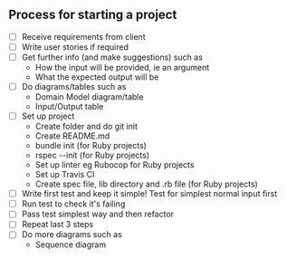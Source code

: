 ## Process for starting a project

- [ ] Receive requirements from client
- [ ] Write user stories if required
- [ ] Get further info (and make suggestions) such as
  - How the input will be provided, ie an argument
  - What the expected output will be
- [ ] Do diagrams/tables such as
  - Domain Model diagram/table
  - Input/Output table
- [ ] Set up project
  - Create folder and do git init
  - Create README.md
  - bundle init (for Ruby projects)
  - rspec --init (for Ruby projects)
  - Set up linter eg Rubocop for Ruby projects
  - Set up Travis CI
  - Create spec file, lib directory and .rb file (for Ruby projects)
- [ ] Write first test and keep it simple! Test for simplest normal input first
- [ ] Run test to check it's failing
- [ ] Pass test simplest way and then refactor
- [ ] Repeat last 3 steps
- [ ] Do more diagrams such as
  - Sequence diagram
